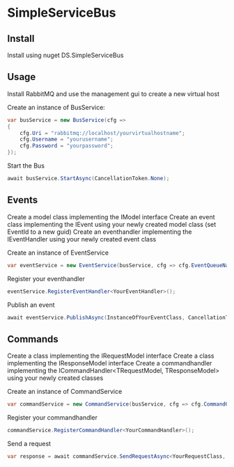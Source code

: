 # SimpleServiceBus

## Install
Install using nuget DS.SimpleServiceBus

## Usage
Install RabbitMQ and use the management gui to create a new virtual host

Create an instance of BusService:
```C#
var busService = new BusService(cfg =>
{
    cfg.Uri = "rabbitmq://localhost/yourvirtualhostname";
    cfg.Username = "yourusername";
    cfg.Password = "yourpassword";
});
```

Start the Bus
```C#
await busService.StartAsync(CancellationToken.None);
```

## Events
Create a model class implementing the IModel interface
Create an event class implementing the IEvent<TModel> using your newly created model class (set EventId to a new guid)
Create an eventhandler implementing the IEventHandler<TEvent> using your newly created event class

Create an instance of EventService
```C#
var eventService = new EventService(busService, cfg => cfg.EventQueueName = "thiseventserviceuniquequeuename");
```

Register your eventhandler
```C#
eventService.RegisterEventHandler<YourEventHandler>();
```

Publish an event
```C#
await eventService.PublishAsync(InstanceOfYourEventClass, CancellationToken.None);
```

## Commands
Create a class implementing the IRequestModel interface
Create a class implementing the IResponseModel interface
Create a commandhandler implementing the ICommandHandler<TRequestModel, TResponseModel> using your newly created classes

Create an instance of CommandService
```C#
var commandService = new CommandService(busService, cfg => cfg.CommandQueueName = "thiscommandserviceuniquequeuename");
```

Register your commandhandler
```C#
commandService.RegisterCommandHandler<YourCommandHandler>();
```

Send a request
```C#
var response = await commandService.SendRequestAsync<YourRequestClass, YourResponseClass>(instanceOfRequestClass, CancellationToken.None);
```